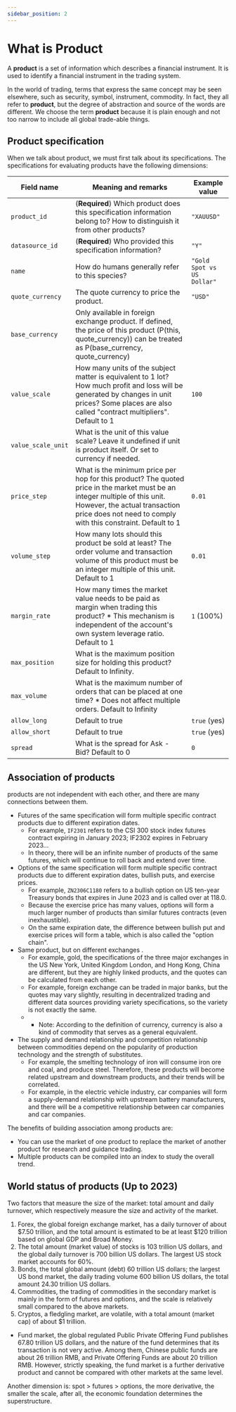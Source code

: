```yaml
---
sidebar_position: 2
---
```


# What is Product

A **product** is a set of information which describes a financial instrument. It is used to identify a financial instrument in the trading system.

In the world of trading, terms that express the same concept may be seen elsewhere, such as security, symbol, instrument, commodity. In fact, they all refer to **product**, but the degree of abstraction and source of the words are different. We choose the term **product** because it is plain enough and not too narrow to include all global trade-able things.

## Product specification

When we talk about product, we must first talk about its specifications.
The specifications for evaluating products have the following dimensions:

| Field name         | Meaning and remarks                                                                                                                                                                                                           | Example value              |
| ------------------ | ----------------------------------------------------------------------------------------------------------------------------------------------------------------------------------------------------------------------------- | -------------------------- |
| `product_id`       | (**Required**) Which product does this specification information belong to? How to distinguish it from other products?                                                                                                        | `"XAUUSD"`                 |
| `datasource_id`    | (**Required**) Who provided this specification information?                                                                                                                                                                   | `"Y"`                      |
| `name`             | How do humans generally refer to this species?                                                                                                                                                                                | `"Gold Spot vs US Dollar"` |
| `quote_currency`   | The quote currency to price the product.                                                                                                                                                                                      | `"USD"`                    |
| `base_currency`    | Only available in foreign exchange product. If defined, the price of this product (P(this, quote_currency)) can be treated as P(base_currency, quote_currency)                                                                |                            |
| `value_scale`      | How many units of the subject matter is equivalent to 1 lot? How much profit and loss will be generated by changes in unit prices? Some places are also called "contract multipliers". Default to 1                           | `100`                      |
| `value_scale_unit` | What is the unit of this value scale? Leave it undefined if unit is product itself. Or set to currency if needed.                                                                                                             |                            |
| `price_step`       | What is the minimum price per hop for this product? The quoted price in the market must be an integer multiple of this unit. However, the actual transaction price does not need to comply with this constraint. Default to 1 | `0.01`                     |
| `volume_step`      | How many lots should this product be sold at least? The order volume and transaction volume of this product must be an integer multiple of this unit. Default to 1                                                            | `0.01`                     |
| `margin_rate`      | How many times the market value needs to be paid as margin when trading this product? \* This mechanism is independent of the account's own system leverage ratio. Default to 1                                               | `1` (100%)                 |
| `max_position`     | What is the maximum position size for holding this product? Default to Infinity.                                                                                                                                              |
| `max_volume`       | What is the maximum number of orders that can be placed at one time? \* Does not affect multiple orders. Default to Infinity                                                                                                  |                            |
| `allow_long`       | Default to true                                                                                                                                                                                                               | `true` (yes)               |
| `allow_short`      | Default to true                                                                                                                                                                                                               | `true` (yes)               |
| `spread`           | What is the spread for Ask - Bid? Default to 0                                                                                                                                                                                | `0`                        |

## Association of products

products are not independent with each other, and there are many connections between them.

- Futures of the same specification will form multiple specific contract products due to different expiration dates.
  - For example, `IF2301` refers to the CSI 300 stock index futures contract expiring in January 2023; IF2302 expires in February 2023...
  - In theory, there will be an infinite number of products of the same futures, which will continue to roll back and extend over time.
- Options of the same specification will form multiple specific contract products due to different expiration dates, bullish puts, and exercise prices.
  - For example, `ZN2306C1180` refers to a bullish option on US ten-year Treasury bonds that expires in June 2023 and is called over at 118.0.
  - Because the exercise price has many values, options will form a much larger number of products than similar futures contracts (even inexhaustible).
  - On the same expiration date, the difference between bullish put and exercise prices will form a table, which is also called the "option chain".
- Same product, but on different exchanges .
  - For example, gold, the specifications of the three major exchanges in the US New York, United Kingdom London, and Hong Kong, China are different, but they are highly linked products, and the quotes can be calculated from each other.
  - For example, foreign exchange can be traded in major banks, but the quotes may vary slightly, resulting in decentralized trading and different data sources providing variety specifications, so the variety is not exactly the same.
  - - Note: According to the definition of currency, currency is also a kind of commodity that serves as a general equivalent.
- The supply and demand relationship and competition relationship between commodities depend on the popularity of production technology and the strength of substitutes.
  - For example, the smelting technology of iron will consume iron ore and coal, and produce steel. Therefore, these products will become related upstream and downstream products, and their trends will be correlated.
  - For example, in the electric vehicle industry, car companies will form a supply-demand relationship with upstream battery manufacturers, and there will be a competitive relationship between car companies and car companies.

The benefits of building association among products are:

- You can use the market of one product to replace the market of another product for research and guidance trading.
- Multiple products can be compiled into an index to study the overall trend.

## World status of products (Up to 2023)

Two factors that measure the size of the market: total amount and daily turnover, which respectively measure the size and activity of the market.

1. Forex, the global foreign exchange market, has a daily turnover of about \$7.50 trillion, and the total amount is estimated to be at least \$120 trillion based on global GDP and Broad Money.
2. The total amount (market value) of stocks is 103 trillion US dollars, and the global daily turnover is 700 billion US dollars. The largest US stock market accounts for 60%.
3. Bonds, the total global amount (debt) 60 trillion US dollars; the largest US bond market, the daily trading volume 600 billion US dollars, the total amount 24.30 trillion US dollars.
4. Commodities, the trading of commodities in the secondary market is mainly in the form of futures and options, and the scale is relatively small compared to the above markets.
5. Cryptos, a fledgling market, are volatile, with a total amount (market cap) of about \$1 trillion.

- Fund market, the global regulated Public Private Offering Fund publishes 67.80 trillion US dollars, and the nature of the fund determines that its transaction is not very active. Among them, Chinese public funds are about 26 trillion RMB, and Private Offering Funds are about 20 trillion RMB. However, strictly speaking, the fund market is a further derivative product and cannot be compared with other markets at the same level.

Another dimension is: spot > futures > options, the more derivative, the smaller the scale, after all, the economic foundation determines the superstructure.

